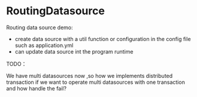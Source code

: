 # RoutingDatasource

Routing data source demo:

- create data source with a util function or configuration in the config file such as application.yml
- can update data source  int the program runtime



TODO：

We have multi datasources now ,so how we implements distributed transaction if we want to operate multi datasources with one transaction and how handle the fail?